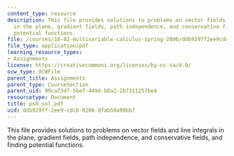```yaml
---
content_type: resource
description: This file provides solutions to problems on vector fields and line integrals
  in the plane, gradient fields, path independence, and conservative fields, and finding
  potential functions.
file: /courses/18-02-multivariable-calculus-spring-2006/ddb929ff2ee9cdcb0206dfab50a00bb7_ps8_sol.pdf
file_type: application/pdf
learning_resource_types:
- Assignments
license: https://creativecommons.org/licenses/by-nc-sa/4.0/
ocw_type: OCWFile
parent_title: Assignments
parent_type: CourseSection
parent_uid: 99ca73d7-5be7-449d-b0a2-2b7311257be4
resourcetype: Document
title: ps8_sol.pdf
uid: ddb929ff-2ee9-cdcb-0206-dfab50a00bb7
---
```

This file provides solutions to problems on vector fields and line integrals in the plane, gradient fields, path independence, and conservative fields, and finding potential functions.